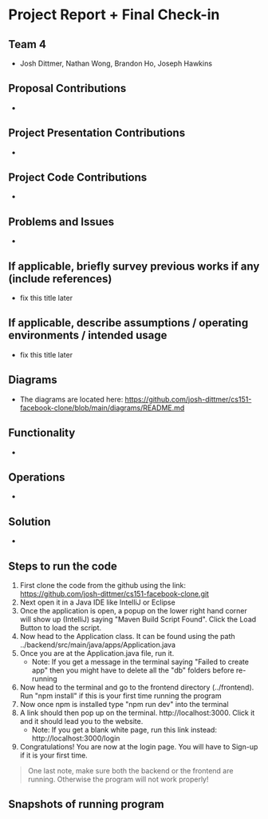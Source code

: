 # Project Report + Final Check-in

## Team 4 
* Josh Dittmer, Nathan Wong, Brandon Ho, Joseph Hawkins

## Proposal Contributions
* 

## Project Presentation Contributions
*

## Project Code Contributions
*

## Problems and Issues
*

##  If applicable, briefly survey previous works if any (include references) 
* fix this title later


## If applicable, describe assumptions / operating environments / intended usage 
* fix this title later

## Diagrams
* The diagrams are located here: https://github.com/josh-dittmer/cs151-facebook-clone/blob/main/diagrams/README.md

## Functionality
* 

## Operations
* 

## Solution
* 

## Steps to run the code
1) First clone the code from the github using the link: https://github.com/josh-dittmer/cs151-facebook-clone.git
2) Next open it in a Java IDE like IntelliJ or Eclipse
3) Once the application is open, a popup on the lower right hand corner will show up (IntelliJ) saying "Maven Build Script Found". Click the Load Button to load the script.
4) Now head to the Application class. It can be found using the path ../backend/src/main/java/apps/Application.java
5) Once you are at the Application.java file, run it. 
   * Note: If you get a message in the terminal saying "Failed to create app" then you might have to delete all the "db" folders before re-running
6) Now head to the terminal and go to the frontend directory (../frontend). Run "npm install" if this is your first time running the program
7) Now once npm is installed type "npm run dev" into the terminal
8) A link should then pop up on the terminal. http://localhost:3000. Click it and it should lead you to the website.
   * Note: If you get a blank white page, run this link instead:  http://localhost:3000/login
9) Congratulations! You are now at the login page. You will have to Sign-up if it is your first time. 

 > One last note, make sure both the backend or the frontend are running. Otherwise the program will not work properly!

## Snapshots of running program
